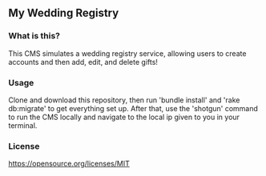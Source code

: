 ## My Wedding Registry

### What is this?

This CMS simulates a wedding registry service, allowing users to create accounts and then add, edit, and delete gifts!

### Usage 

Clone and download this repository, then run 'bundle install' and 'rake db:migrate' to get everything set up. After that, use the 'shotgun' command to run the CMS locally and navigate to the local ip given to you in your terminal. 

### License

https://opensource.org/licenses/MIT

